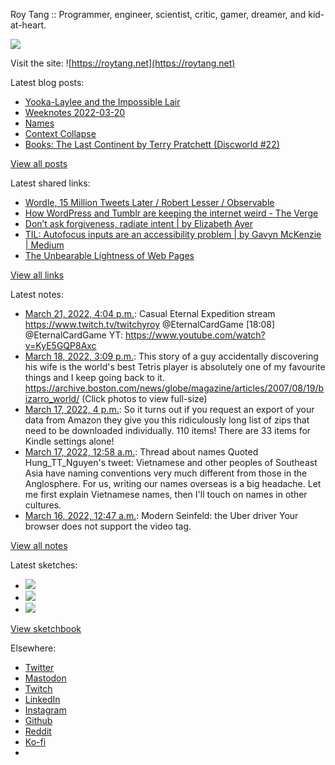 Roy Tang :: Programmer, engineer, scientist, critic, gamer, dreamer, and kid-at-heart.

![](https://roytang.net/static/img/profile.jpg)

Visit the site: ![https://roytang.net](https://roytang.net)

Latest blog posts:

- [Yooka-Laylee and the Impossible Lair](https://roytang.net/2022/03/impossible-lair/)
- [Weeknotes 2022-03-20](https://roytang.net/2022/03/weeknotes-03-20/)
- [Names](https://roytang.net/2022/03/names/)
- [Context Collapse](https://roytang.net/2022/03/context-collapse/)
- [Books: The Last Continent by Terry Pratchett (Discworld #22)](https://roytang.net/2022/03/last-continent/)

[View all posts](https://roytang.net/blog)

Latest shared links:

- [Wordle, 15 Million Tweets Later / Robert Lesser / Observable](https://roytang.net/2022/03/59196c8fa0361210259d27928dda2528/)
- [How WordPress and Tumblr are keeping the internet weird - The Verge](https://roytang.net/2022/03/fdeb1f7ea3d16430d20d703a8fb0694c/)
- [Don’t ask forgiveness, radiate intent | by Elizabeth Ayer](https://roytang.net/2022/03/4d90b0f616061ae320982907d0b82c75/)
- [TIL: Autofocus inputs are an accessibility problem | by Gavyn McKenzie | Medium](https://roytang.net/2022/03/b6a10da46de8ca5c99aca4ef2c6e288b/)
- [The Unbearable Lightness of Web Pages](https://roytang.net/2022/03/60ecf07635fcd4712dfae5f96761f351/)

[View all links](https://roytang.net/links)

Latest notes:

- [March 21, 2022, 4:04 p.m.](https://roytang.net/2022/03/1505817616128036864/): Casual Eternal Expedition stream https://www.twitch.tv/twitchyroy @EternalCardGame [18:08] @EternalCardGame YT: https://www.youtube.com/watch?v=KyE5GQP8Axc
- [March 18, 2022, 3:09 p.m.](https://roytang.net/2022/03/1504716556143538176/): This story of a guy accidentally discovering his wife is the world&#x27;s best Tetris player is absolutely one of my favourite things and I keep going back to it. https://archive.boston.com/news/globe/magazine/articles/2007/08/19/bizarro_world/ (Click photos to view full-size)
- [March 17, 2022, 4 p.m.](https://roytang.net/2022/03/1abc0afd11dc2d935e4b5ee7c01019d4/): So it turns out if you request an export of your data from Amazon they give you this ridiculously long list of zips that need to be downloaded individually. 110 items! There are 33 items for Kindle settings alone!
- [March 17, 2022, 12:58 a.m.](https://roytang.net/2022/03/1504140148824768513/): Thread about names Quoted Hung_TT_Nguyen&#x27;s tweet: Vietnamese and other peoples of Southeast Asia have naming conventions very much different from those in the Anglosphere. For us, writing our names overseas is a big headache. Let me first explain Vietnamese names, then I&#x27;ll touch on names in other cultures.
- [March 16, 2022, 12:47 a.m.](https://roytang.net/2022/03/1503774956840112128/): Modern Seinfeld: the Uber driver Your browser does not support the video tag.

[View all notes](https://roytang.net/notes)

Latest sketches:


- ![](https://roytang.net/media/cache/eb/6d/eb6d42690e16874c36049dccfd32b06d.jpg)
- ![](https://roytang.net/media/cache/6c/d5/6cd5b41f73d41026b3f65beeac28a6af.jpg)
- ![](https://roytang.net/media/cache/e5/da/e5da975ee2fed5a25dba802aa7d5ad1c.jpg)

[View sketchbook](https://roytang.net/albums/sketchbook)


Elsewhere:

- [Twitter](https://twitter.com/roytang)
- [Mastodon](https://mastodon.technology/@roytang)
- [Twitch](https://twitch.tv/twitchyroy)
- [LinkedIn](https://www.linkedin.com/in/roytang)
- [Instagram](https://instagram.com/roytang0400)
- [Github](https://github.com/roytang)
- [Reddit](https://reddit.com/u/hungryroy)
- [Ko-fi](https://ko-fi.com/roytang)
- [](mailto:hello@roytang.net)